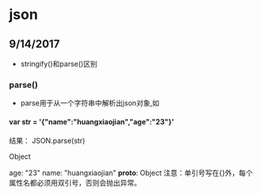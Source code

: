 # json
## 9/14/2017
* stringify()和parse()区别
### parse()
* parse用于从一个字符串中解析出json对象,如
#### var str = '{"name":"huangxiaojian","age":"23"}'
结果：
JSON.parse(str)

Object

age: "23"
name: "huangxiaojian"
__proto__: Object
注意：单引号写在{}外，每个属性名都必须用双引号，否则会抛出异常。
